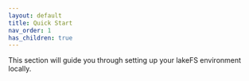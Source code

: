```yaml
---
layout: default
title: Quick Start
nav_order: 1
has_children: true
---
```


This section will guide you through setting up your lakeFS environment locally.
